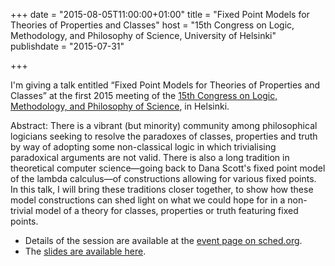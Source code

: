+++
date = "2015-08-05T11:00:00+01:00"
title = "Fixed Point Models for Theories of Properties and Classes"
host = "15th Congress on Logic, Methodology, and Philosophy of Science, University of Helsinki"
publishdate = "2015-07-31"

+++

I'm giving a talk entitled “Fixed Point Models for Theories of Properties and Classes” at the first 2015 meeting of the [15th Congress on Logic, Methodology, and Philosophy of Science](http://clmps.helsinki.fi), in Helsinki. 

Abstract: There is a vibrant (but minority) community among philosophical logicians seeking to resolve the paradoxes of classes, properties and truth by way of adopting some non-classical logic in which trivialising paradoxical arguments are not valid. There is also a long tradition in theoretical computer science—going back to Dana Scott's fixed point model of the lambda calculus—of constructions allowing for various fixed points. In this talk, I will bring these traditions closer together, to show how these model constructions can shed light on what we could hope for in a non-trivial model of a theory for classes, properties or truth featuring fixed points.

* Details of the session are available at the [event page on sched.org](https://clmps2015.sched.org/event/23c5aa71523e3e3db99e8e2dd8623e72).
* The [slides are available here](http://consequently.org/slides/fixed-point-models-clmps-2015.pdf).